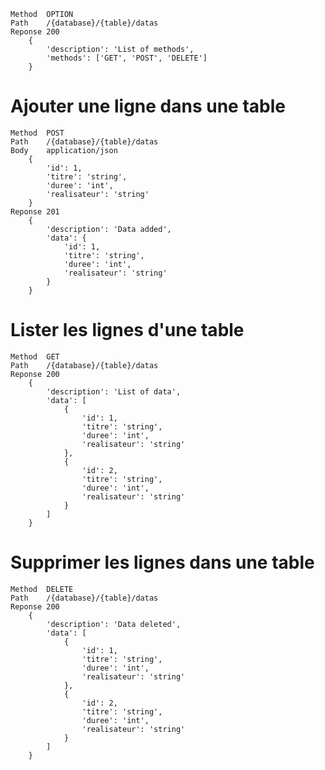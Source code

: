     Method  OPTION
    Path    /{database}/{table}/datas
    Reponse 200
        {
            'description': 'List of methods',
            'methods': ['GET', 'POST', 'DELETE']
        }

# Ajouter une ligne dans une table
    Method  POST
    Path    /{database}/{table}/datas
    Body    application/json 
        {
            'id': 1,
            'titre': 'string',
            'duree': 'int',
            'realisateur': 'string'
        }
    Reponse 201
        {
            'description': 'Data added',
            'data': {
                'id': 1,
                'titre': 'string',
                'duree': 'int',
                'realisateur': 'string'
            }
        }

# Lister les lignes d'une table
    Method  GET
    Path    /{database}/{table}/datas
    Reponse 200
        {
            'description': 'List of data',
            'data': [
                {
                    'id': 1,
                    'titre': 'string',
                    'duree': 'int',
                    'realisateur': 'string'
                },
                {
                    'id': 2,
                    'titre': 'string',
                    'duree': 'int',
                    'realisateur': 'string'
                }
            ]
        }

# Supprimer les lignes dans une table
    Method  DELETE
    Path    /{database}/{table}/datas
    Reponse 200
        {
            'description': 'Data deleted',
            'data': [
                {
                    'id': 1,
                    'titre': 'string',
                    'duree': 'int',
                    'realisateur': 'string'
                },
                {
                    'id': 2,
                    'titre': 'string',
                    'duree': 'int',
                    'realisateur': 'string'
                }
            ]
        }
